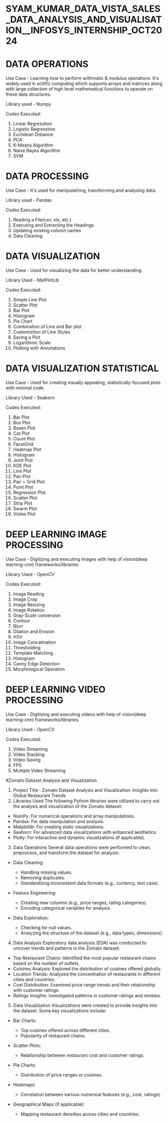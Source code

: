 # SYAM_KUMAR_DATA_VISTA_SALES_DATA_ANALYSIS_AND_VISUALISATION__INFOSYS_INTERNSHIP_OCT2024
# DATA OPERATIONS

Use Case - Learning how to perform arithmatic & modulus operations. It's widely used in scitific computing which supports arrays and matrices along with large collection of high level mathematical functions to operate on these data structures.

Library used - Numpy

Codes Executed: 
1. Linear Regresstion
2. Logistic Regresstion
3. Euclidean Distance
4. PCA
5. K-Means Algorithm
6. Naive Bayes Algorithm
7. SVM

# DATA PROCESSING

Use Case - It's used for manipulatinng, transforming and analysing data.

Library used - Pandas

Codes Executed:
1. Reading a File(csv, xlx, etc.)
2. Executing and Extracting the Headings
3. Updating existing column names
4. Data Cleaning

# DATA VISUALIZATION

Use Case - Used for visualizing the data for better understanding.

Library Used - MatPlotLib

Codes Executed:
1. Simple Line Plot
2. Scatter Plot
3. Bar Plot
4. Histogram
5. Pie Chart
6. Combination of Line and Bar plot
7. Customiztion of Line Styles
8. Saving a Plot
9. Logarithmic Scale
10. Plotting with Annotations

# DATA VISUALIZATION STATISTICAL

Use Case - Used for creating visually appealing, statistically-focused plots with minimal code.

Library Used - Seaborn

Codes Executed:
1. Bar Plot
2. Box Plot
3. Boxen Plot
4. Cat Plot
5. Count Plot
6. FacetGrid
7. Heatmap Plot
8. Histogram
9. Joint Plot
10. KDE Plot
11. Line Plot
12. Pair Plot
13. Pair + Grid Plot
14. Point Plot
15. Regression Plot
16. Scatter Plot
17. Strip Plot
18. Swarm Plot
19. Violen Plot

# DEEP LEARNING IMAGE PROCESSING

Use Case - Digitizing and executing images with help of vision(deep learning-cnn) frameworks/libraries.

Library Used - OpenCV

Codes Executed:
1. Image Reading
2. Image Crop
3. Image Resizing
4. Image Rotation
5. Gray-Scale conversion
6. Contour
7. Blurr
8. Dilation and Erosion
9. HSV
10. Image Concatination
11. Thresholding
12. Template Matching
13. Histogram
14. Canny Edge Detection
15. Morphological Operation

# DEEP LEARNING VIDEO PROCESSING

Use Case - Digitizing and executing videos with help of vision(deep learning-cnn) frameworks/libraries.

Library Used - OpenCV

Codes Executed:
1. Video Streaming
2. Video Stacking
3. Video Saving
4. FPS
5. Multiple Video Streaming

#Zomato Dataset Analysis and Visualization

1. Project Title : Zomato Dataset Analysis and Visualization: Insights into Global Restaurant Trends
2. Libraries Used
The following Python libraries were utilized to carry out the analysis and visualization of the Zomato dataset:
- NumPy: For numerical operations and array manipulations.
- Pandas: For data manipulation and analysis.
- Matplotlib: For creating static visualizations.
- Seaborn: For advanced data visualizations with enhanced aesthetics.
- Plotly: For interactive and dynamic visualizations (if applicable).

3. Data Operations
Several data operations were performed to clean, preprocess, and transform the dataset for analysis:
- Data Cleaning:
  - Handling missing values.
  - Removing duplicates.
  - Standardizing inconsistent data formats (e.g., currency, text case).

- Feature Engineering:
  - Creating new columns (e.g., price ranges, rating categories).
  - Encoding categorical variables for analysis.

- Data Exploration:
  - Checking for null values.
  - Analyzing the structure of the dataset (e.g., data types, dimensions).

4. Data Analysis
Exploratory data analysis (EDA) was conducted to uncover trends and patterns in the Zomato dataset:
- Top Restaurant Chains: Identified the most popular restaurant chains based on the number of outlets.
- Cuisines Analysis: Explored the distribution of cuisines offered globally.
- Location Trends: Analyzed the concentration of restaurants in different cities and countries.
- Cost Distribution: Examined price range trends and their relationship with customer ratings.
- Ratings Insights: Investigated patterns in customer ratings and reviews.

5. Data Visualization
Visualizations were created to provide insights into the dataset. Some key visualizations include:
- Bar Charts:
  - Top cuisines offered across different cities.
  - Popularity of restaurant chains.

- Scatter Plots:
  - Relationship between restaurant cost and customer ratings.

- Pie Charts:
  - Distribution of price ranges or cuisines.

- Heatmaps:
  - Correlation between various numerical features (e.g., cost, ratings).

- Geographical Maps (if applicable):
  - Mapping restaurant densities across cities and countries.





